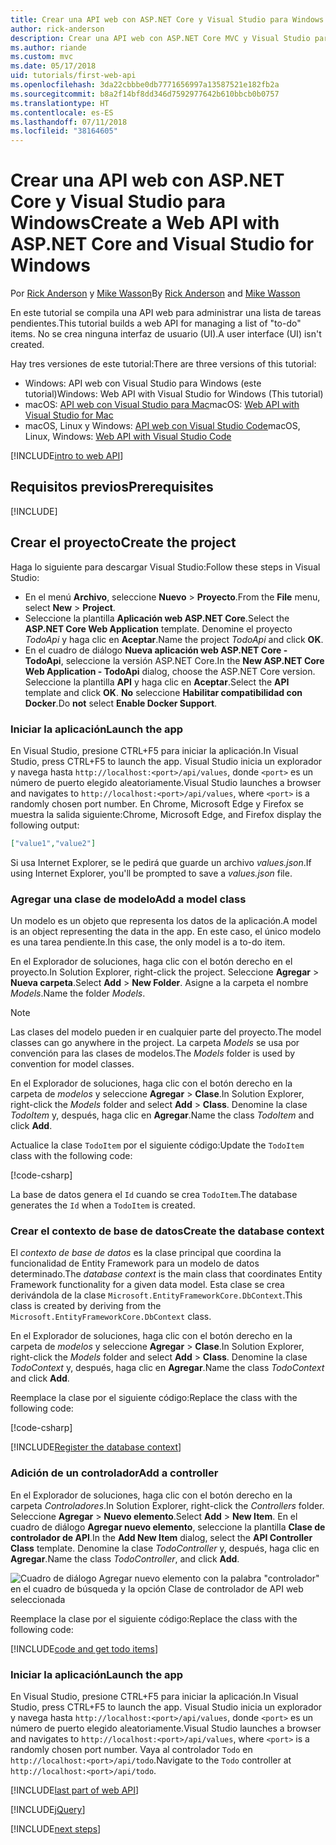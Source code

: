 ```yaml
---
title: Crear una API web con ASP.NET Core y Visual Studio para Windows
author: rick-anderson
description: Crear una API web con ASP.NET Core MVC y Visual Studio para Windows
ms.author: riande
ms.custom: mvc
ms.date: 05/17/2018
uid: tutorials/first-web-api
ms.openlocfilehash: 3da22cbbbe0db7771656997a13587521e182fb2a
ms.sourcegitcommit: b8a2f14bf8dd346d7592977642b610bbcb0b0757
ms.translationtype: HT
ms.contentlocale: es-ES
ms.lasthandoff: 07/11/2018
ms.locfileid: "38164605"
---
```

# <a name="create-a-web-api-with-aspnet-core-and-visual-studio-for-windows"></a><span data-ttu-id="4c32f-103">Crear una API web con ASP.NET Core y Visual Studio para Windows</span><span class="sxs-lookup"><span data-stu-id="4c32f-103">Create a Web API with ASP.NET Core and Visual Studio for Windows</span></span>

<span data-ttu-id="4c32f-104">Por [Rick Anderson](https://twitter.com/RickAndMSFT) y [Mike Wasson](https://github.com/mikewasson)</span><span class="sxs-lookup"><span data-stu-id="4c32f-104">By [Rick Anderson](https://twitter.com/RickAndMSFT) and [Mike Wasson](https://github.com/mikewasson)</span></span>

<span data-ttu-id="4c32f-105">En este tutorial se compila una API web para administrar una lista de tareas pendientes.</span><span class="sxs-lookup"><span data-stu-id="4c32f-105">This tutorial builds a web API for managing a list of "to-do" items.</span></span> <span data-ttu-id="4c32f-106">No se crea ninguna interfaz de usuario (UI).</span><span class="sxs-lookup"><span data-stu-id="4c32f-106">A user interface (UI) isn't created.</span></span>

<span data-ttu-id="4c32f-107">Hay tres versiones de este tutorial:</span><span class="sxs-lookup"><span data-stu-id="4c32f-107">There are three versions of this tutorial:</span></span>

* <span data-ttu-id="4c32f-108">Windows: API web con Visual Studio para Windows (este tutorial)</span><span class="sxs-lookup"><span data-stu-id="4c32f-108">Windows: Web API with Visual Studio for Windows (This tutorial)</span></span>
* <span data-ttu-id="4c32f-109">macOS: [API web con Visual Studio para Mac](xref:tutorials/first-web-api-mac)</span><span class="sxs-lookup"><span data-stu-id="4c32f-109">macOS: [Web API with Visual Studio for Mac](xref:tutorials/first-web-api-mac)</span></span>
* <span data-ttu-id="4c32f-110">macOS, Linux y Windows: [API web con Visual Studio Code](xref:tutorials/web-api-vsc)</span><span class="sxs-lookup"><span data-stu-id="4c32f-110">macOS, Linux, Windows: [Web API with Visual Studio Code](xref:tutorials/web-api-vsc)</span></span>

<!-- WARNING: The code AND images in this doc are used by uid: tutorials/web-api-vsc, tutorials/first-web-api-mac and tutorials/first-web-api. If you change any code/images in this tutorial, update uid: tutorials/web-api-vsc -->

[!INCLUDE[intro to web API](../includes/webApi/intro.md)]

## <a name="prerequisites"></a><span data-ttu-id="4c32f-111">Requisitos previos</span><span class="sxs-lookup"><span data-stu-id="4c32f-111">Prerequisites</span></span>

[!INCLUDE[](~/includes/net-core-prereqs-windows.md)]

## <a name="create-the-project"></a><span data-ttu-id="4c32f-112">Crear el proyecto</span><span class="sxs-lookup"><span data-stu-id="4c32f-112">Create the project</span></span>

<span data-ttu-id="4c32f-113">Haga lo siguiente para descargar Visual Studio:</span><span class="sxs-lookup"><span data-stu-id="4c32f-113">Follow these steps in Visual Studio:</span></span>

* <span data-ttu-id="4c32f-114">En el menú **Archivo**, seleccione **Nuevo** > **Proyecto**.</span><span class="sxs-lookup"><span data-stu-id="4c32f-114">From the **File** menu, select **New** > **Project**.</span></span>
* <span data-ttu-id="4c32f-115">Seleccione la plantilla **Aplicación web ASP.NET Core**.</span><span class="sxs-lookup"><span data-stu-id="4c32f-115">Select the **ASP.NET Core Web Application** template.</span></span> <span data-ttu-id="4c32f-116">Denomine el proyecto *TodoApi* y haga clic en **Aceptar**.</span><span class="sxs-lookup"><span data-stu-id="4c32f-116">Name the project *TodoApi* and click **OK**.</span></span>
* <span data-ttu-id="4c32f-117">En el cuadro de diálogo **Nueva aplicación web ASP.NET Core - TodoApi**, seleccione la versión ASP.NET Core.</span><span class="sxs-lookup"><span data-stu-id="4c32f-117">In the **New ASP.NET Core Web Application - TodoApi** dialog, choose the ASP.NET Core version.</span></span> <span data-ttu-id="4c32f-118">Seleccione la plantilla **API** y haga clic en **Aceptar**.</span><span class="sxs-lookup"><span data-stu-id="4c32f-118">Select the **API** template and click **OK**.</span></span> <span data-ttu-id="4c32f-119">**No** seleccione **Habilitar compatibilidad con Docker**.</span><span class="sxs-lookup"><span data-stu-id="4c32f-119">Do **not** select **Enable Docker Support**.</span></span>

### <a name="launch-the-app"></a><span data-ttu-id="4c32f-120">Iniciar la aplicación</span><span class="sxs-lookup"><span data-stu-id="4c32f-120">Launch the app</span></span>

<span data-ttu-id="4c32f-121">En Visual Studio, presione CTRL+F5 para iniciar la aplicación.</span><span class="sxs-lookup"><span data-stu-id="4c32f-121">In Visual Studio, press CTRL+F5 to launch the app.</span></span> <span data-ttu-id="4c32f-122">Visual Studio inicia un explorador y navega hasta `http://localhost:<port>/api/values`, donde `<port>` es un número de puerto elegido aleatoriamente.</span><span class="sxs-lookup"><span data-stu-id="4c32f-122">Visual Studio launches a browser and navigates to `http://localhost:<port>/api/values`, where `<port>` is a randomly chosen port number.</span></span> <span data-ttu-id="4c32f-123">En Chrome, Microsoft Edge y Firefox se muestra la salida siguiente:</span><span class="sxs-lookup"><span data-stu-id="4c32f-123">Chrome, Microsoft Edge, and Firefox display the following output:</span></span>

```json
["value1","value2"]
```

<span data-ttu-id="4c32f-124">Si usa Internet Explorer, se le pedirá que guarde un archivo *values.json*.</span><span class="sxs-lookup"><span data-stu-id="4c32f-124">If using Internet Explorer, you'll be prompted to save a *values.json* file.</span></span>

### <a name="add-a-model-class"></a><span data-ttu-id="4c32f-125">Agregar una clase de modelo</span><span class="sxs-lookup"><span data-stu-id="4c32f-125">Add a model class</span></span>

<span data-ttu-id="4c32f-126">Un modelo es un objeto que representa los datos de la aplicación.</span><span class="sxs-lookup"><span data-stu-id="4c32f-126">A model is an object representing the data in the app.</span></span> <span data-ttu-id="4c32f-127">En este caso, el único modelo es una tarea pendiente.</span><span class="sxs-lookup"><span data-stu-id="4c32f-127">In this case, the only model is a to-do item.</span></span>

<span data-ttu-id="4c32f-128">En el Explorador de soluciones, haga clic con el botón derecho en el proyecto.</span><span class="sxs-lookup"><span data-stu-id="4c32f-128">In Solution Explorer, right-click the project.</span></span> <span data-ttu-id="4c32f-129">Seleccione **Agregar** > **Nueva carpeta**.</span><span class="sxs-lookup"><span data-stu-id="4c32f-129">Select **Add** > **New Folder**.</span></span> <span data-ttu-id="4c32f-130">Asigne a la carpeta el nombre *Models*.</span><span class="sxs-lookup"><span data-stu-id="4c32f-130">Name the folder *Models*.</span></span>

> [!NOTE]
> <span data-ttu-id="4c32f-131">Las clases del modelo pueden ir en cualquier parte del proyecto.</span><span class="sxs-lookup"><span data-stu-id="4c32f-131">The model classes can go anywhere in the project.</span></span> <span data-ttu-id="4c32f-132">La carpeta *Models* se usa por convención para las clases de modelos.</span><span class="sxs-lookup"><span data-stu-id="4c32f-132">The *Models* folder is used by convention for model classes.</span></span>

<span data-ttu-id="4c32f-133">En el Explorador de soluciones, haga clic con el botón derecho en la carpeta de *modelos* y seleccione **Agregar** > **Clase**.</span><span class="sxs-lookup"><span data-stu-id="4c32f-133">In Solution Explorer, right-click the *Models* folder and select **Add** > **Class**.</span></span> <span data-ttu-id="4c32f-134">Denomine la clase *TodoItem* y, después, haga clic en **Agregar**.</span><span class="sxs-lookup"><span data-stu-id="4c32f-134">Name the class *TodoItem* and click **Add**.</span></span>

<span data-ttu-id="4c32f-135">Actualice la clase `TodoItem` por el siguiente código:</span><span class="sxs-lookup"><span data-stu-id="4c32f-135">Update the `TodoItem` class with the following code:</span></span>

[!code-csharp[](first-web-api/samples/2.0/TodoApi/Models/TodoItem.cs)]

<span data-ttu-id="4c32f-136">La base de datos genera el `Id` cuando se crea `TodoItem`.</span><span class="sxs-lookup"><span data-stu-id="4c32f-136">The database generates the `Id` when a `TodoItem` is created.</span></span>

### <a name="create-the-database-context"></a><span data-ttu-id="4c32f-137">Crear el contexto de base de datos</span><span class="sxs-lookup"><span data-stu-id="4c32f-137">Create the database context</span></span>

<span data-ttu-id="4c32f-138">El *contexto de base de datos* es la clase principal que coordina la funcionalidad de Entity Framework para un modelo de datos determinado.</span><span class="sxs-lookup"><span data-stu-id="4c32f-138">The *database context* is the main class that coordinates Entity Framework functionality for a given data model.</span></span> <span data-ttu-id="4c32f-139">Esta clase se crea derivándola de la clase `Microsoft.EntityFrameworkCore.DbContext`.</span><span class="sxs-lookup"><span data-stu-id="4c32f-139">This class is created by deriving from the `Microsoft.EntityFrameworkCore.DbContext` class.</span></span>

<span data-ttu-id="4c32f-140">En el Explorador de soluciones, haga clic con el botón derecho en la carpeta de *modelos* y seleccione **Agregar** > **Clase**.</span><span class="sxs-lookup"><span data-stu-id="4c32f-140">In Solution Explorer, right-click the *Models* folder and select **Add** > **Class**.</span></span> <span data-ttu-id="4c32f-141">Denomine la clase *TodoContext* y, después, haga clic en **Agregar**.</span><span class="sxs-lookup"><span data-stu-id="4c32f-141">Name the class *TodoContext* and click **Add**.</span></span>

<span data-ttu-id="4c32f-142">Reemplace la clase por el siguiente código:</span><span class="sxs-lookup"><span data-stu-id="4c32f-142">Replace the class with the following code:</span></span>

[!code-csharp[](first-web-api/samples/2.0/TodoApi/Models/TodoContext.cs)]

[!INCLUDE[Register the database context](../includes/webApi/register_dbContext.md)]

### <a name="add-a-controller"></a><span data-ttu-id="4c32f-143">Adición de un controlador</span><span class="sxs-lookup"><span data-stu-id="4c32f-143">Add a controller</span></span>

<span data-ttu-id="4c32f-144">En el Explorador de soluciones, haga clic con el botón derecho en la carpeta *Controladores*.</span><span class="sxs-lookup"><span data-stu-id="4c32f-144">In Solution Explorer, right-click the *Controllers* folder.</span></span> <span data-ttu-id="4c32f-145">Seleccione **Agregar** > **Nuevo elemento**.</span><span class="sxs-lookup"><span data-stu-id="4c32f-145">Select **Add** > **New Item**.</span></span> <span data-ttu-id="4c32f-146">En el cuadro de diálogo **Agregar nuevo elemento**, seleccione la plantilla **Clase de controlador de API**.</span><span class="sxs-lookup"><span data-stu-id="4c32f-146">In the **Add New Item** dialog, select the **API Controller Class** template.</span></span> <span data-ttu-id="4c32f-147">Denomine la clase *TodoController* y, después, haga clic en **Agregar**.</span><span class="sxs-lookup"><span data-stu-id="4c32f-147">Name the class *TodoController*, and click **Add**.</span></span>

![Cuadro de diálogo Agregar nuevo elemento con la palabra "controlador" en el cuadro de búsqueda y la opción Clase de controlador de API web seleccionada](first-web-api/_static/new_controller.png)

<span data-ttu-id="4c32f-149">Reemplace la clase por el siguiente código:</span><span class="sxs-lookup"><span data-stu-id="4c32f-149">Replace the class with the following code:</span></span>

[!INCLUDE[code and get todo items](../includes/webApi/getTodoItems.md)]

### <a name="launch-the-app"></a><span data-ttu-id="4c32f-150">Iniciar la aplicación</span><span class="sxs-lookup"><span data-stu-id="4c32f-150">Launch the app</span></span>

<span data-ttu-id="4c32f-151">En Visual Studio, presione CTRL+F5 para iniciar la aplicación.</span><span class="sxs-lookup"><span data-stu-id="4c32f-151">In Visual Studio, press CTRL+F5 to launch the app.</span></span> <span data-ttu-id="4c32f-152">Visual Studio inicia un explorador y navega hasta `http://localhost:<port>/api/values`, donde `<port>` es un número de puerto elegido aleatoriamente.</span><span class="sxs-lookup"><span data-stu-id="4c32f-152">Visual Studio launches a browser and navigates to `http://localhost:<port>/api/values`, where `<port>` is a randomly chosen port number.</span></span> <span data-ttu-id="4c32f-153">Vaya al controlador `Todo` en `http://localhost:<port>/api/todo`.</span><span class="sxs-lookup"><span data-stu-id="4c32f-153">Navigate to the `Todo` controller at `http://localhost:<port>/api/todo`.</span></span>

[!INCLUDE[last part of web API](../includes/webApi/end.md)]

[!INCLUDE[jQuery](../includes/webApi/add-jquery.md)]

[!INCLUDE[next steps](../includes/webApi/next.md)]
